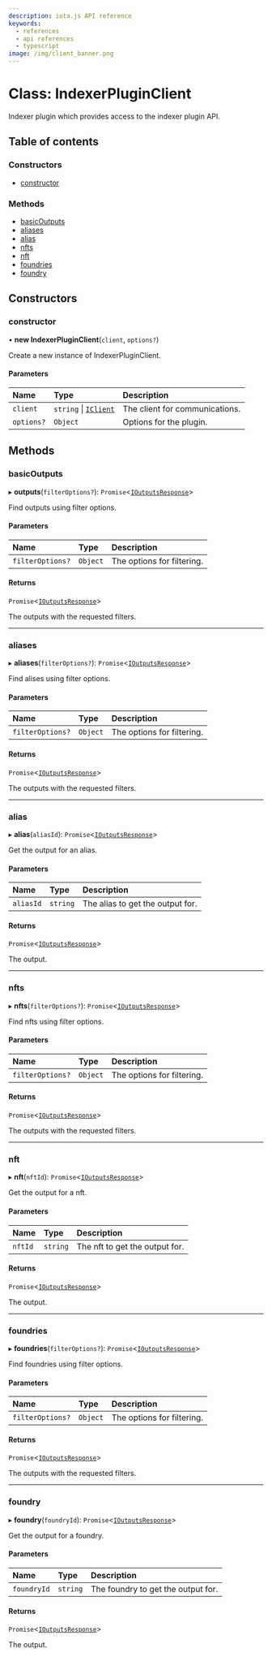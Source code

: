 ```yaml
---
description: iota.js API reference
keywords:
  - references
  - api references
  - typescript
image: /img/client_banner.png
---
```


# Class: IndexerPluginClient

Indexer plugin which provides access to the indexer plugin API.

## Table of contents

### Constructors

- [constructor](IndexerPluginClient.md#constructor)

### Methods

- [basicOutputs](IndexerPluginClient.md#basicOutputs)
- [aliases](IndexerPluginClient.md#aliases)
- [alias](IndexerPluginClient.md#alias)
- [nfts](IndexerPluginClient.md#nfts)
- [nft](IndexerPluginClient.md#nft)
- [foundries](IndexerPluginClient.md#foundries)
- [foundry](IndexerPluginClient.md#foundry)

## Constructors

### constructor

• **new IndexerPluginClient**(`client`, `options?`)

Create a new instance of IndexerPluginClient.

#### Parameters

| Name       | Type                                              | Description                    |
| :--------- | :------------------------------------------------ | :----------------------------- |
| `client`   | `string` \| [`IClient`](../interfaces/IClient.md) | The client for communications. |
| `options?` | `Object`                                          | Options for the plugin.        |

## Methods

### basicOutputs

▸ **outputs**(`filterOptions?`): `Promise`<[`IOutputsResponse`](../interfaces/IOutputsResponse.md)\>

Find outputs using filter options.

#### Parameters

| Name             | Type     | Description                |
| :--------------- | :------- | :------------------------- |
| `filterOptions?` | `Object` | The options for filtering. |

#### Returns

`Promise`<[`IOutputsResponse`](../interfaces/IOutputsResponse.md)\>

The outputs with the requested filters.

---

### aliases

▸ **aliases**(`filterOptions?`): `Promise`<[`IOutputsResponse`](../interfaces/IOutputsResponse.md)\>

Find alises using filter options.

#### Parameters

| Name             | Type     | Description                |
| :--------------- | :------- | :------------------------- |
| `filterOptions?` | `Object` | The options for filtering. |

#### Returns

`Promise`<[`IOutputsResponse`](../interfaces/IOutputsResponse.md)\>

The outputs with the requested filters.

---

### alias

▸ **alias**(`aliasId`): `Promise`<[`IOutputsResponse`](../interfaces/IOutputsResponse.md)\>

Get the output for an alias.

#### Parameters

| Name      | Type     | Description                      |
| :-------- | :------- | :------------------------------- |
| `aliasId` | `string` | The alias to get the output for. |

#### Returns

`Promise`<[`IOutputsResponse`](../interfaces/IOutputsResponse.md)\>

The output.

---

### nfts

▸ **nfts**(`filterOptions?`): `Promise`<[`IOutputsResponse`](../interfaces/IOutputsResponse.md)\>

Find nfts using filter options.

#### Parameters

| Name             | Type     | Description                |
| :--------------- | :------- | :------------------------- |
| `filterOptions?` | `Object` | The options for filtering. |

#### Returns

`Promise`<[`IOutputsResponse`](../interfaces/IOutputsResponse.md)\>

The outputs with the requested filters.

---

### nft

▸ **nft**(`nftId`): `Promise`<[`IOutputsResponse`](../interfaces/IOutputsResponse.md)\>

Get the output for a nft.

#### Parameters

| Name    | Type     | Description                    |
| :------ | :------- | :----------------------------- |
| `nftId` | `string` | The nft to get the output for. |

#### Returns

`Promise`<[`IOutputsResponse`](../interfaces/IOutputsResponse.md)\>

The output.

---

### foundries

▸ **foundries**(`filterOptions?`): `Promise`<[`IOutputsResponse`](../interfaces/IOutputsResponse.md)\>

Find foundries using filter options.

#### Parameters

| Name             | Type     | Description                |
| :--------------- | :------- | :------------------------- |
| `filterOptions?` | `Object` | The options for filtering. |

#### Returns

`Promise`<[`IOutputsResponse`](../interfaces/IOutputsResponse.md)\>

The outputs with the requested filters.

---

### foundry

▸ **foundry**(`foundryId`): `Promise`<[`IOutputsResponse`](../interfaces/IOutputsResponse.md)\>

Get the output for a foundry.

#### Parameters

| Name        | Type     | Description                        |
| :---------- | :------- | :--------------------------------- |
| `foundryId` | `string` | The foundry to get the output for. |

#### Returns

`Promise`<[`IOutputsResponse`](../interfaces/IOutputsResponse.md)\>

The output.
